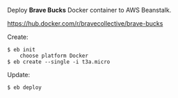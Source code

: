 Deploy **Brave Bucks** Docker container to AWS Beanstalk.

https://hub.docker.com/r/bravecollective/brave-bucks

Create:
```
$ eb init
    choose platform Docker
$ eb create --single -i t3a.micro
```

Update:
```
$ eb deploy
```
